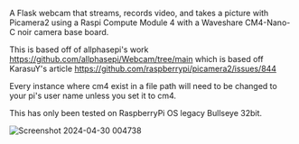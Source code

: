 A Flask webcam that streams, records video, and takes a picture with Picamera2 using a Raspi Compute Module 4 with a Waveshare CM4-Nano-C noir camera base board.

This is based off of allphasepi's work https://github.com/allphasepi/Webcam/tree/main which is based off KarasuY's article https://github.com/raspberrypi/picamera2/issues/844

Every instance where cm4 exist in a file path will need to be changed to your pi's user name unless you set it to cm4. 

This has only been tested on RaspberryPi OS legacy Bullseye 32bit.


![Screenshot 2024-04-30 004738](https://github.com/IcyG1045/CM4Cam/assets/80078028/7d18fa92-718b-432d-8ca8-5dd2354c8fc1)
